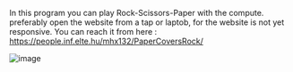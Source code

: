 In this program you can play Rock-Scissors-Paper  with the compute.
preferably open the website from a tap or laptob, for the website is not yet responsive.
You can reach it from here :
https://people.inf.elte.hu/mhx132/PaperCoversRock/



![image](https://user-images.githubusercontent.com/80693393/148690647-5e49d67e-4a29-4a53-b1ab-e81a31662202.png)

